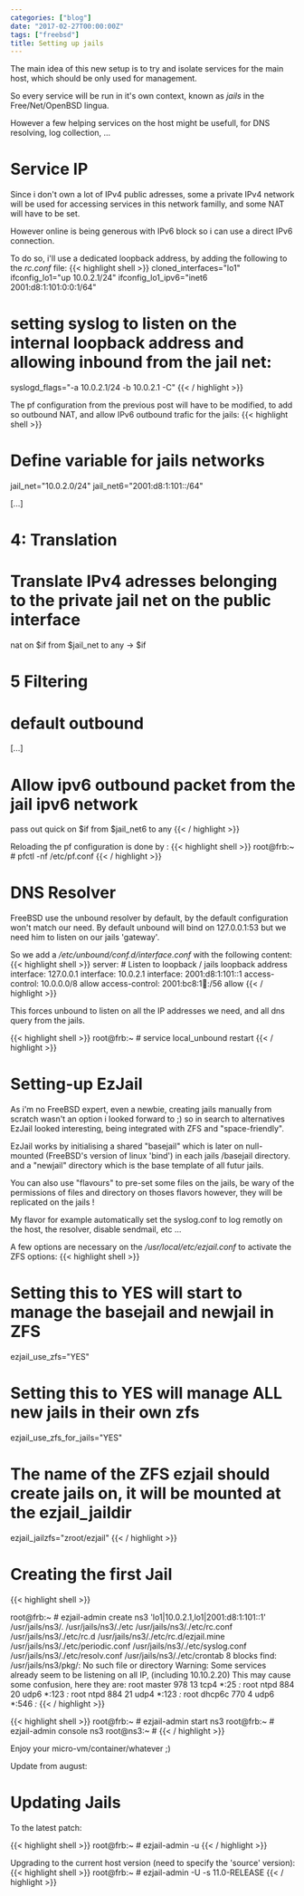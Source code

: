 ```yaml
---
categories: ["blog"]
date: "2017-02-27T00:00:00Z"
tags: ["freebsd"]
title: Setting up jails
---
```


The main idea of this new setup is to try and isolate services for the main host, which should be only used for management.

So every service will be run in it's own context, known as *jails* in the Free/Net/OpenBSD lingua.

However a few helping services on the host might be usefull, for DNS resolving, log collection, ...

Service IP
==========

Since i don't own a lot of IPv4 public adresses, some a private IPv4 network will be used for accessing services in this network familly, and some NAT will have to be set.

However online is being generous with IPv6 block so i can use a direct IPv6 connection.

To do so, i'll use a dedicated loopback address, by adding the following to the *rc.conf* file:
{{< highlight shell >}}
cloned_interfaces="lo1"
ifconfig_lo1="up 10.0.2.1/24"
ifconfig_lo1_ipv6="inet6 2001:d8:1:101:0:0:1/64"

# setting syslog to listen on the internal loopback address and allowing inbound from the jail net:
syslogd_flags="-a 10.0.2.1/24 -b 10.0.2.1 -C"
{{< / highlight >}}

The pf configuration from the previous post will have to be modified, to add so outbound NAT, and allow IPv6 outbound trafic for the jails:
{{< highlight shell >}}
# Define variable for jails networks
jail_net="10.0.2.0/24"
jail_net6="2001:d8:1:101::/64"

[...]

 # 4: Translation
 # Translate IPv4 adresses belonging to the private jail net on the public interface
 nat on $if from $jail_net to any -> $if

 # 5 Filtering
 # default outbound
 [...]
 # Allow ipv6 outbound packet from the jail ipv6 network
 pass out quick on $if from $jail_net6 to any
{{< / highlight >}}

Reloading the pf configuration is done by :
{{< highlight shell >}}
root@frb:~ # pfctl -nf /etc/pf.conf
{{< / highlight >}}


DNS Resolver
============

FreeBSD use the unbound resolver by default, by the default configuration won't match our need. By default unbound will bind on 127.0.0.1:53 but we need him to listen on our jails 'gateway'.

So we add a */etc/unbound/conf.d/interface.conf* with the following content:
{{< highlight shell >}}
server:
        # Listen to loopback / jails loopback address
        interface: 127.0.0.1
        interface: 10.0.2.1
        interface: 2001:d8:1:101::1
        access-control: 10.0.0.0/8 allow
        access-control: 2001:bc8:1:100::/56 allow
{{< / highlight >}}

This forces unbound to listen on all the IP addresses we need, and all dns query from the jails.

{{< highlight shell >}}
root@frb:~ # service local_unbound restart
{{< / highlight >}}


Setting-up EzJail
=================

As i'm no FreeBSD expert, even a newbie, creating jails manually from scratch wasn't an option i looked forward to ;) so in search to alternatives EzJail looked interesting, being integrated with ZFS and "space-friendly".

EzJail works by initialising a shared "basejail" which is later on null-mounted (FreeBSD's version of linux 'bind') in each jails /basejail directory. and a "newjail" directory which is the base template of all futur jails.

You can also use "flavours" to pre-set some files on the jails, be wary of the permissions of files and directory on thoses flavors however, they will be replicated on the jails !

My flavor for example automatically set the syslog.conf to log remotly on the host, the resolver, disable sendmail, etc ...

A few options are necessary on the */usr/local/etc/ezjail.conf* to activate the ZFS options:
{{< highlight shell >}}
# Setting this to YES will start to manage the basejail and newjail in ZFS
ezjail_use_zfs="YES"

# Setting this to YES will manage ALL new jails in their own zfs
ezjail_use_zfs_for_jails="YES"

# The name of the ZFS ezjail should create jails on, it will be mounted at the ezjail_jaildir
ezjail_jailzfs="zroot/ezjail"
{{< / highlight >}}

Creating the first Jail
=======================

{{< highlight shell >}}

root@frb:~ # ezjail-admin create ns3 'lo1|10.0.2.1,lo1|2001:d8:1:101::1'
/usr/jails/ns3/.
/usr/jails/ns3/./etc
/usr/jails/ns3/./etc/rc.conf
/usr/jails/ns3/./etc/rc.d
/usr/jails/ns3/./etc/rc.d/ezjail.mine
/usr/jails/ns3/./etc/periodic.conf
/usr/jails/ns3/./etc/syslog.conf
/usr/jails/ns3/./etc/resolv.conf
/usr/jails/ns3/./etc/crontab
8 blocks
find: /usr/jails/ns3/pkg/: No such file or directory
Warning: Some services already seem to be listening on all IP, (including 10.10.2.20)
  This may cause some confusion, here they are:
root     master     978   13 tcp4   *:25                  *:*
root     ntpd       884   20 udp6   *:123                 *:*
root     ntpd       884   21 udp4   *:123                 *:*
root     dhcp6c     770   4  udp6   *:546                 *:*
{{< / highlight >}}

{{< highlight shell >}}
root@frb:~ # ezjail-admin start ns3
root@frb:~ # ezjail-admin console ns3
root@ns3:~ #
{{< / highlight >}}

Enjoy your micro-vm/container/whatever ;)

Update from august:

Updating Jails
=======================

To the latest patch:

{{< highlight shell >}}
root@frb:~ # ezjail-admin -u
{{< / highlight >}}

Upgrading to the current host version (need to specify the 'source' version):
{{< highlight shell >}}
root@frb:~ # ezjail-admin -U -s 11.0-RELEASE
{{< / highlight >}}
